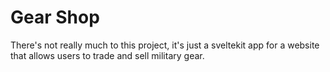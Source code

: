 # Gear Shop

There's not really much to this project, it's just a sveltekit app for a website that allows users to trade and sell military gear.
